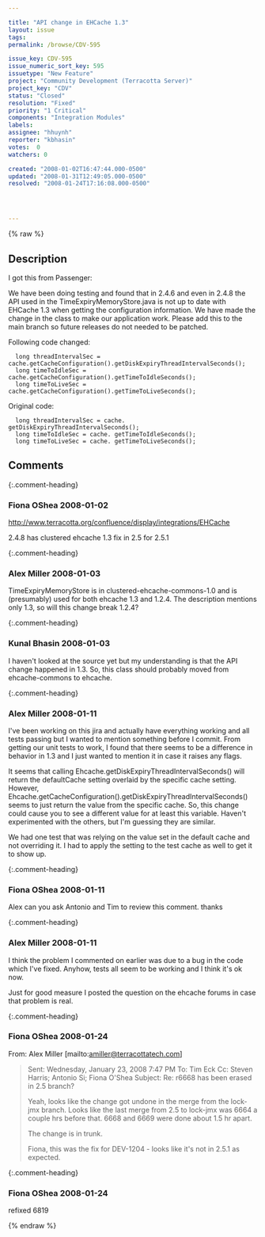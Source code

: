 ```yaml
---

title: "API change in EHCache 1.3"
layout: issue
tags: 
permalink: /browse/CDV-595

issue_key: CDV-595
issue_numeric_sort_key: 595
issuetype: "New Feature"
project: "Community Development (Terracotta Server)"
project_key: "CDV"
status: "Closed"
resolution: "Fixed"
priority: "1 Critical"
components: "Integration Modules"
labels: 
assignee: "hhuynh"
reporter: "kbhasin"
votes:  0
watchers: 0

created: "2008-01-02T16:47:44.000-0500"
updated: "2008-01-31T12:49:05.000-0500"
resolved: "2008-01-24T17:16:08.000-0500"




---
```


{% raw %}

## Description

<div markdown="1" class="description">

I got this from Passenger:

We have been doing testing and found that in 2.4.6 and even in 2.4.8 the API used in the TimeExpiryMemoryStore.java is not up to date with EHCache 1.3 when getting the configuration information. We have made the change in the class to make our application work. Please add this to the main branch so future releases do not needed to be patched.
 
Following code changed:
 
      long threadIntervalSec = cache.getCacheConfiguration().getDiskExpiryThreadIntervalSeconds();
      long timeToIdleSec = cache.getCacheConfiguration().getTimeToIdleSeconds();
      long timeToLiveSec = cache.getCacheConfiguration().getTimeToLiveSeconds();
 
Original code:
 
      long threadIntervalSec = cache. getDiskExpiryThreadIntervalSeconds();
      long timeToIdleSec = cache. getTimeToIdleSeconds();
      long timeToLiveSec = cache. getTimeToLiveSeconds();

</div>

## Comments


{:.comment-heading}
### **Fiona OShea** <span class="date">2008-01-02</span>

<div markdown="1" class="comment">

http://www.terracotta.org/confluence/display/integrations/EHCache

2.4.8 has clustered ehcache 1.3 fix in 2.5 for 2.5.1

</div>


{:.comment-heading}
### **Alex Miller** <span class="date">2008-01-03</span>

<div markdown="1" class="comment">

TimeExpiryMemoryStore is in clustered-ehcache-commons-1.0 and is (presumably) used for both ehcache 1.3 and 1.2.4.  The description mentions only 1.3, so will this change break 1.2.4?  

</div>


{:.comment-heading}
### **Kunal Bhasin** <span class="date">2008-01-03</span>

<div markdown="1" class="comment">

I haven't looked at the source yet but my understanding is that the API change happened in 1.3. So, this class should probably moved from ehcache-commons to ehcache.

</div>


{:.comment-heading}
### **Alex Miller** <span class="date">2008-01-11</span>

<div markdown="1" class="comment">

I've been working on this jira and actually have everything working and all tests passing but I wanted to mention something before I commit.  From getting our unit tests to work, I found that there seems to be a difference in behavior in 1.3 and I just wanted to mention it in case it raises any flags.

It seems that calling Ehcache.getDiskExpiryThreadIntervalSeconds() will return the defaultCache setting overlaid by the specific cache setting.  However, Ehcache.getCacheConfiguration().getDiskExpiryThreadIntervalSeconds() seems to just return the value from the specific cache.  So, this change could cause you to see a different value for at least this variable.  Haven't experimented with the others, but I'm guessing they are similar. 

We had one test that  was relying on the value set in the default cache and not overriding it.  I had to apply the setting to the test cache as well to get it to show up.  

</div>


{:.comment-heading}
### **Fiona OShea** <span class="date">2008-01-11</span>

<div markdown="1" class="comment">

Alex can you ask Antonio and Tim to review this comment. thanks

</div>


{:.comment-heading}
### **Alex Miller** <span class="date">2008-01-11</span>

<div markdown="1" class="comment">

I think the problem I commented on earlier was due to a bug in the code which I've fixed.  Anyhow, tests all seem to be working and I think it's ok now.  

Just for good measure I posted the question on the ehcache forums in case that problem is real.  



</div>


{:.comment-heading}
### **Fiona OShea** <span class="date">2008-01-24</span>

<div markdown="1" class="comment">

From: Alex Miller [mailto:amiller@terracottatech.com]
> Sent: Wednesday, January 23, 2008 7:47 PM
> To: Tim Eck
> Cc: Steven Harris; Antonio Si; Fiona O'Shea
> Subject: Re: r6668 has been erased in 2.5 branch?
>
> Yeah, looks like the change got undone in the merge from the lock-jmx
> branch.  Looks like the last merge from 2.5 to lock-jmx was 6664 a
> couple hrs before that.  6668 and 6669 were done about 1.5 hr apart.
>
> The change is in trunk.
>
> Fiona, this was the fix for DEV-1204 - looks like it's not in 2.5.1 as
> expected.


</div>


{:.comment-heading}
### **Fiona OShea** <span class="date">2008-01-24</span>

<div markdown="1" class="comment">

refixed 6819 

</div>



{% endraw %}
